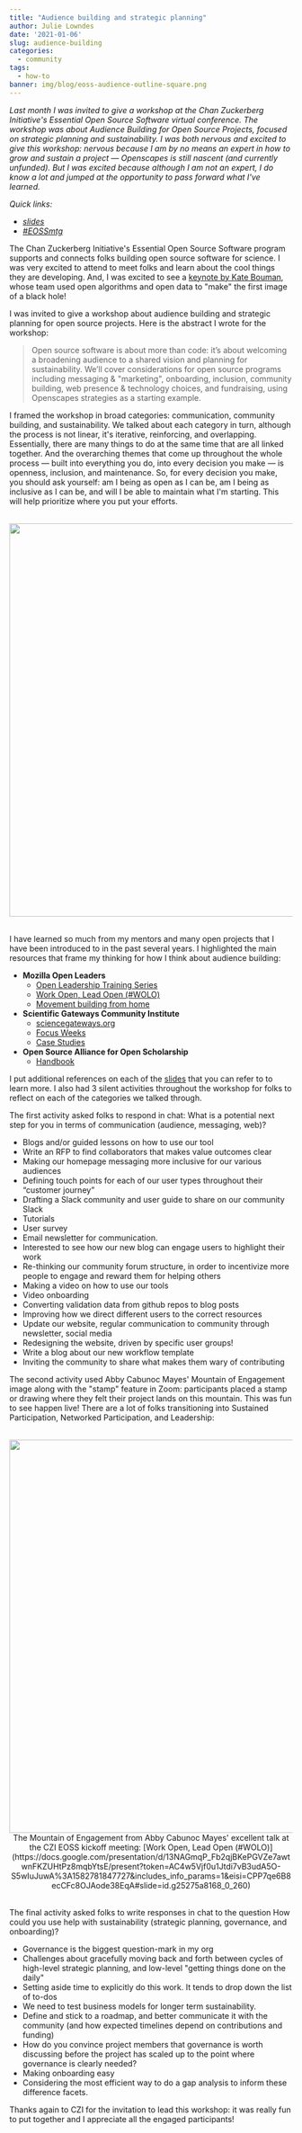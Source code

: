 ```yaml
---
title: "Audience building and strategic planning"
author: Julie Lowndes
date: '2021-01-06'
slug: audience-building
categories:
  - community
tags:
  - how-to
banner: img/blog/eoss-audience-outline-square.png
---
```


*Last month I was invited to give a workshop at the Chan Zuckerberg Initiative's Essential Open Source Software virtual conference. The workshop was about Audience Building for Open Source Projects, focused on strategic planning and sustainability. I was both nervous and excited to give this workshop: nervous because I am by no means an expert in how to  grow and sustain a project — Openscapes is still nascent (and currently unfunded). But I was excited because although I am not an expert, I do know a lot and jumped at the opportunity to pass forward what I've learned.* 

*Quick links:* 

- *[slides](https://docs.google.com/presentation/d/1n4Z87Z8ax_pUUO98lHzsOGYHTtbshr_LB5JSznOiIW0/edit?usp=sharing)*
- *[#EOSSmtg](https://twitter.com/hashtag/EOSSmtg?src=hashtag_click)*


The Chan Zuckerberg Initiative's Essential Open Source Software program supports and connects folks building open source software for science. I was very excited to attend to meet folks and learn about the cool things they are developing. And, I was excited to see a [keynote by Kate Bouman](https://twitter.com/ReaderMeter/status/1336413615331528704), whose team used open algorithms and open data to "make" the first image of a black hole! 

I was invited to give a workshop about audience building and strategic planning for open source projects. Here is the abstract I wrote for the workshop:

> Open source software is about more than code: it’s about welcoming a broadening audience to a shared vision and planning for sustainability. We’ll cover considerations for open source programs including messaging & "marketing", onboarding, inclusion, community building, web presence & technology choices, and fundraising, using Openscapes strategies as a starting example.

I framed the workshop in broad categories: communication, community building, and sustainability. We talked about each category in turn, although the process is not linear, it's iterative, reinforcing, and overlapping. Essentially, there are many things to do at the same time that are all linked together. And the overarching themes that come up throughout the whole process — built into everything you do, into every decision you make — is openness, inclusion, and maintenance. So, for every decision you make, you should ask yourself: am I being as open as I can be, am I being as inclusive as I can be, and will I be able to maintain what I'm starting. This will help prioritize where you put your efforts. 

<br>
<center>
  <img src="/img/blog/eoss-audience-outline.png" width="700px"></a>
</center>
<br>

I have learned so much from my mentors and many open projects that I have been introduced to in the past several years. I highlighted the main resources that frame my thinking for how I think about audience building:

- **Mozilla Open Leaders**
    - [Open Leadership Training Series](https://mozilla.github.io/open-leadership-training-series/)
    - [Work Open, Lead Open (#WOLO)](https://docs.google.com/presentation/d/13NAGmqP_Fb2qjBKePGVZe7awtwnFKZUHtPz8mqbYtsE/present?token=AC4w5Vjf0u1Jtdi7vB3udA5O-S5wIuJuwA%3A1582781847727&includes_info_params=1&eisi=CPP7qe6B8ecCFc8OJAode38EqA#slide=id.g25275a8168_0_260)
    - [Movement building from home](https://foundation.mozilla.org/en/blog/new-movement-building-home-community-calls/)
- **Scientific Gateways Community Institute**
    - [sciencegateways.org](https://sciencegateways.org)
    - [Focus Weeks](https://sciencegateways.org/engage/focus-week)
    - [Case Studies](https://sciencegateways.org/resources/case-studies)
- **Open Source Alliance for Open Scholarship**
    - [Handbook](https://osaos-book.codeforscience.org)
    

I put additional references on each of the [slides](https://docs.google.com/presentation/d/1n4Z87Z8ax_pUUO98lHzsOGYHTtbshr_LB5JSznOiIW0/edit?usp=sharing) that you can refer to to learn more. I also had 3 silent activities throughout the workshop for folks to reflect on each of the categories we talked through. 

The first activity asked folks to respond in chat: What is a potential next step for you in terms of communication (audience, messaging, web)? 

- Blogs and/or guided lessons on how to use our tool
- Write an RFP to find collaborators that makes value outcomes clear 
- Making our homepage messaging more inclusive for our various audiences
- Defining touch points for each of our user types throughout their “customer journey”
- Drafting a Slack community and user guide to share on our community Slack
- Tutorials 
- User survey
- Email newsletter for communication.
- Interested to see how our new blog can engage users to highlight their work
- Re-thinking our community forum structure, in order to incentivize more people to engage and reward them for helping others
- Making a video on how to use our tools
- Video onboarding
- Converting validation data from github repos to blog posts
- Improving how we direct different users to the correct resources
- Update our website, regular communication to community through newsletter, social media
- Redesigning the website, driven by specific user groups!
- Write a blog about our new workflow template 
- Inviting the community to share what makes them wary of contributing

The second activity used Abby Cabunoc Mayes' Mountain of Engagement image along with the "stamp" feature in Zoom: participants placed a stamp or drawing where they felt their project lands on this mountain. This was fun to see happen live! There are a lot of folks transitioning into Sustained Participation, Networked Participation, and Leadership:

<br>
<center>
  <img src="/img/blog/eoss-mountain-stamp.png" width="700px"></a>
  <figcaption> The Mountain of Engagement from Abby Cabunoc Mayes' excellent talk at the CZI EOSS kickoff meeting: [Work Open, Lead Open (#WOLO)](https://docs.google.com/presentation/d/13NAGmqP_Fb2qjBKePGVZe7awtwnFKZUHtPz8mqbYtsE/present?token=AC4w5Vjf0u1Jtdi7vB3udA5O-S5wIuJuwA%3A1582781847727&includes_info_params=1&eisi=CPP7qe6B8ecCFc8OJAode38EqA#slide=id.g25275a8168_0_260)
</figcaption>  
</center>
<br>

The final activity asked folks to write responses in chat to the question How could you use help with sustainability (strategic planning, governance, and onboarding)?

- Governance is the biggest question-mark in my org
- Challenges about gracefully moving back and forth between cycles of high-level strategic planning, and low-level "getting things done on the daily"
- Setting aside time to explicitly do this work. It tends to drop down the list of to-dos
- We need to test business models for longer term sustainability.
- Define and stick to a roadmap, and better communicate it with the community (and how expected timelines depend on contributions and funding)
- How do you convince project members that governance is worth discussing before the project has scaled up to the point where governance is clearly needed?
- Making onboarding easy
- Considering the most efficient way to do a gap analysis to inform these difference facets.

Thanks again to CZI for the invitation to lead this workshop: it was really fun to put together and I appreciate all the engaged participants! 

<br> 
<br>

